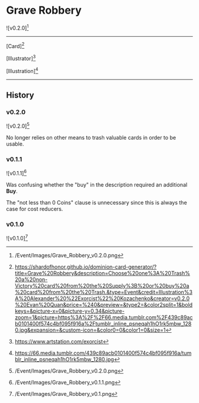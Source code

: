 # Grave Robbery

![v0.2.0][^v0.2.0]

---

[Card][^Card]

[Illustrator][^Illustrator]

[Illustration][^Illustration]

---

## History

### v0.2.0

![v0.2.0][^v0.2.0]

No longer relies on other means to trash valuable cards in order to be
usable.

### v0.1.1

![v0.1.1][^v0.1.1]

Was confusing whether the "buy" in the description required an additional
**Buy**.

The "not less than 0 Coins" clause is unnecessary since this is always the
case for cost reducers.

### v0.1.0

![v0.1.0][^v0.1.0]

[^v0.1.0]: /Event/Images/Grave_Robbery_v0.1.png
[^v0.1.1]: /Event/Images/Grave_Robbery_v0.1.1.png
[^v0.2.0]: /Event/Images/Grave_Robbery_v0.2.0.png
[^Lurker]: http://wiki.dominionstrategy.com/index.php/Lurker
[^Bandit]: http://wiki.dominionstrategy.com/index.php/Bandit
[^Card]: https://shardofhonor.github.io/dominion-card-generator/?title=Grave%20Robbery&description=Choose%20one%3A%20Trash%20a%20non-Victory%20card%20from%20the%20Supply%3B%20or%20buy%20a%20card%20from%20the%20Trash.&type=Event&credit=Illustration%3A%20Alexander%20%22Exorcist%22%20Kozachenko&creator=v0.2.0%20Evan%20Quan&price=%240&preview=&type2=&color2split=1&boldkeys=&picture-x=0&picture-y=0.34&picture-zoom=1&picture=https%3A%2F%2F66.media.tumblr.com%2F439c89acb0101400f574c4bf095f916a%2Ftumblr_inline_psneqah1hO1rk5mbw_1280.jpg&expansion=&custom-icon=&color0=0&color1=0&size=1
[^Illustrator]: https://www.artstation.com/exorcist
[^Illustration]: https://66.media.tumblr.com/439c89acb0101400f574c4bf095f916a/tumblr_inline_psneqah1hO1rk5mbw_1280.jpg
